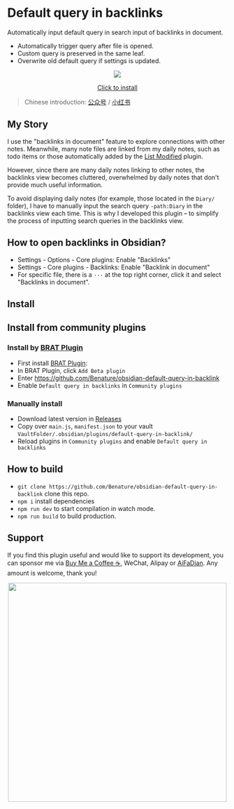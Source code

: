# Default query in backlinks

Automatically input default query in search input of backlinks in document.

- Automatically trigger query after file is opened.
- Custom query is preserved in the same leaf.
- Overwrite old default query if settings is updated.

<center>
<img src="https://s2.loli.net/2024/03/04/N5yuQhaF3z6Anop.gif" />

[Click to install](https://obsidian.md/plugins?id=default-query-in-backlinks)

</center>

>Chinese introduction: [公众号](https://mp.weixin.qq.com/s/kACkM88Or8JTPXGsOdeQcQ) / [小红书](http://xhslink.com/PxqQNE)


## My Story

I use the "backlinks in document" feature to explore connections with other notes. Meanwhile, many note files are linked from my daily notes, such as todo items or those automatically added by the [List Modified](https://obsidian.md/plugins?id=obsidian-list-modified) plugin.

However, since there are many daily notes linking to other notes, the backlinks view becomes cluttered, overwhelmed by daily notes that don't provide much useful information. 

To avoid displaying daily notes (for example, those located in the `Diary/` folder), I have to manually input the search query `-path:Diary` in the backlinks view each time. This is why I developed this plugin – to simplify the process of inputting search queries in the backlinks view.

## How to open backlinks in Obsidian?

- Settings - Options - Core plugins: Enable "Backlinks"
- Settings - Core plugins - Backlinks: Enable "Backlink in document"
- For specific file, there is a `···` at the top right corner, click it and select "Backlinks in document".

## Install

## Install from community plugins

### Install by [BRAT Plugin](https://obsidian.md/plugins?id=obsidian42-brat)

- First install [BRAT Plugin](https://obsidian.md/plugins?id=obsidian42-brat):
- In BRAT Plugin, click `Add Beta plugin`
- Enter https://github.com/Benature/obsidian-default-query-in-backlink
- Enable `Default query in backlinks` in `Community plugins`

### Manually install

- Download latest version in [Releases](https://github.com/Benature/obsidian-default-query-in-backlink/releases/latest)
- Copy over `main.js`, `manifest.json` to your vault `VaultFolder/.obsidian/plugins/default-query-in-backlink/`
- Reload plugins in `Community plugins` and enable `Default query in backlinks`

## How to build

- `git clone https://github.com/Benature/obsidian-default-query-in-backlink` clone this repo.
- `npm i`  install dependencies
- `npm run dev` to start compilation in watch mode.
- `npm run build`  to build production.

## Support

If you find this plugin useful and would like to support its development, you can sponsor me via [Buy Me a Coffee ☕️](https://www.buymeacoffee.com/benature), WeChat, Alipay or [AiFaDian](https://afdian.net/a/Benature-K). Any amount is welcome, thank you!

<p align="center">
<img src="https://s2.loli.net/2024/01/30/jQ9fTSyBxvXRoOM.png" width="500px">
</p>
